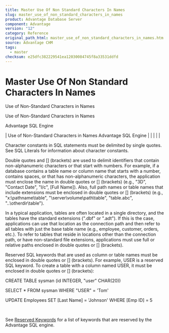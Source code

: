 ```yaml
---
title: Master Use Of Non Standard Characters In Names
slug: master_use_of_non_standard_characters_in_names
product: Advantage Database Server
component: Advantage
version: "12"
category: Reference
original_path_html: master_use_of_non_standard_characters_in_names.htm
source: Advantage CHM
tags:
  - master
checksum: e25dfc382229541ea12030084745f8a33531ddfd
---
```


# Master Use Of Non Standard Characters In Names

Use of Non-Standard Characters in Names

Use of Non-Standard Characters in Names

Advantage SQL Engine

| Use of Non-Standard Characters in Names  Advantage SQL Engine |  |  |  |  |

Character constants in SQL statements must be delimited by single quotes. See SQL Literals for information about character constants.

Double quotes and [] (brackets) are used to delimit identifiers that contain non-alphanumeric characters or that start with numbers. For example, if a database contains a table name or column name that starts with a number, contains spaces, or that has non-alphanumeric characters, the application must enclose the name in double quotes or [] (brackets) (e.g., "3D", "Contact Date", "l/c", [Full Name]). Also, full path names or table names that include extensions must be enclosed in double quotes or [] (brackets) (e.g., "x:\pathname\table", "\\server\volume\path\table", "table.abc", "..\otherdir\table").

In a typical application, tables are often located in a single directory, and the tables have the standard extensions (".dbf" or ".adt"). If this is the case, applications can use that location as the connection path and then refer to all tables with just the base table name (e.g., employee, customer, orders, etc.). To refer to tables that reside in locations other than the connection path, or have non-standard file extensions, applications must use full or relative paths enclosed in double quotes or [] (brackets).

Reserved SQL keywords that are used as column or table names must be enclosed in double quotes or [] (brackets). For example, USER is a reserved SQL keyword. To create a table with a column named USER, it must be enclosed in double quotes or [] (brackets):

CREATE TABLE sysman (id INTEGER, "user" CHAR(20))

SELECT \* FROM sysman WHERE "USER" = 'Tom'

UPDATE Employees SET [Last Name] = 'Johnson' WHERE [Emp ID] = 5

 

See [Reserved Keywords](master_reserved_keywords.md) for a list of keywords that are reserved by the Advantage SQL engine.
